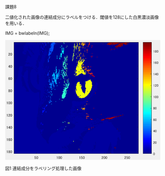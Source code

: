 課題8


二値化された画像の連結成分にラベルをつける．閾値を128にした白黒濃淡画像を用いる．

IMG = bwlabeln(IMG);

![画像](https://github.com/matsuorui/image_processing_17ec094/blob/master/image/image/k8-1.png)

図1 連結成分をラベリング処理した画像
